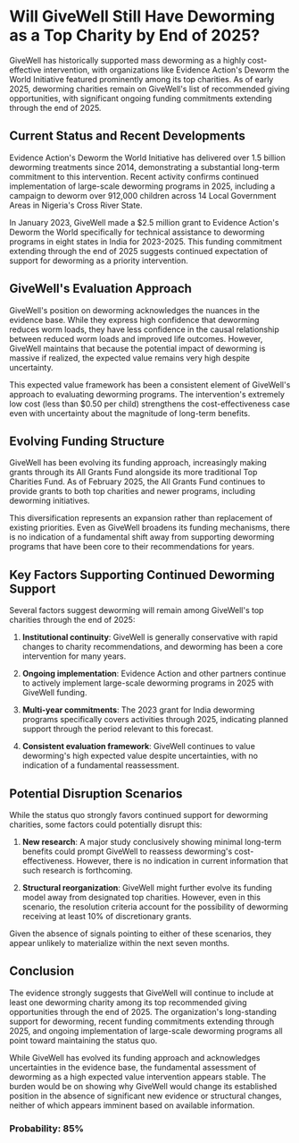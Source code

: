 # Will GiveWell Still Have Deworming as a Top Charity by End of 2025?

GiveWell has historically supported mass deworming as a highly cost-effective intervention, with organizations like Evidence Action's Deworm the World Initiative featured prominently among its top charities. As of early 2025, deworming charities remain on GiveWell's list of recommended giving opportunities, with significant ongoing funding commitments extending through the end of 2025.

## Current Status and Recent Developments

Evidence Action's Deworm the World Initiative has delivered over 1.5 billion deworming treatments since 2014, demonstrating a substantial long-term commitment to this intervention. Recent activity confirms continued implementation of large-scale deworming programs in 2025, including a campaign to deworm over 912,000 children across 14 Local Government Areas in Nigeria's Cross River State.

In January 2023, GiveWell made a $2.5 million grant to Evidence Action's Deworm the World specifically for technical assistance to deworming programs in eight states in India for 2023-2025. This funding commitment extending through the end of 2025 suggests continued expectation of support for deworming as a priority intervention.

## GiveWell's Evaluation Approach

GiveWell's position on deworming acknowledges the nuances in the evidence base. While they express high confidence that deworming reduces worm loads, they have less confidence in the causal relationship between reduced worm loads and improved life outcomes. However, GiveWell maintains that because the potential impact of deworming is massive if realized, the expected value remains very high despite uncertainty.

This expected value framework has been a consistent element of GiveWell's approach to evaluating deworming programs. The intervention's extremely low cost (less than $0.50 per child) strengthens the cost-effectiveness case even with uncertainty about the magnitude of long-term benefits.

## Evolving Funding Structure

GiveWell has been evolving its funding approach, increasingly making grants through its All Grants Fund alongside its more traditional Top Charities Fund. As of February 2025, the All Grants Fund continues to provide grants to both top charities and newer programs, including deworming initiatives.

This diversification represents an expansion rather than replacement of existing priorities. Even as GiveWell broadens its funding mechanisms, there is no indication of a fundamental shift away from supporting deworming programs that have been core to their recommendations for years.

## Key Factors Supporting Continued Deworming Support

Several factors suggest deworming will remain among GiveWell's top charities through the end of 2025:

1. **Institutional continuity**: GiveWell is generally conservative with rapid changes to charity recommendations, and deworming has been a core intervention for many years.

2. **Ongoing implementation**: Evidence Action and other partners continue to actively implement large-scale deworming programs in 2025 with GiveWell funding.

3. **Multi-year commitments**: The 2023 grant for India deworming programs specifically covers activities through 2025, indicating planned support through the period relevant to this forecast.

4. **Consistent evaluation framework**: GiveWell continues to value deworming's high expected value despite uncertainties, with no indication of a fundamental reassessment.

## Potential Disruption Scenarios

While the status quo strongly favors continued support for deworming charities, some factors could potentially disrupt this:

1. **New research**: A major study conclusively showing minimal long-term benefits could prompt GiveWell to reassess deworming's cost-effectiveness. However, there is no indication in current information that such research is forthcoming.

2. **Structural reorganization**: GiveWell might further evolve its funding model away from designated top charities. However, even in this scenario, the resolution criteria account for the possibility of deworming receiving at least 10% of discretionary grants.

Given the absence of signals pointing to either of these scenarios, they appear unlikely to materialize within the next seven months.

## Conclusion

The evidence strongly suggests that GiveWell will continue to include at least one deworming charity among its top recommended giving opportunities through the end of 2025. The organization's long-standing support for deworming, recent funding commitments extending through 2025, and ongoing implementation of large-scale deworming programs all point toward maintaining the status quo.

While GiveWell has evolved its funding approach and acknowledges uncertainties in the evidence base, the fundamental assessment of deworming as a high expected value intervention appears stable. The burden would be on showing why GiveWell would change its established position in the absence of significant new evidence or structural changes, neither of which appears imminent based on available information.

### Probability: 85%